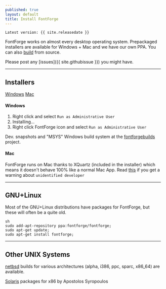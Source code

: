 ```yaml
---
published: true
layout: default
title: Install FontForge
---
```


`Latest version: {{ site.releasedate }}`

FontForge works on almost every desktop operating system. Prepackaged installers are available for Windows + Mac and we have our own PPA. You can also [build](https://github.com/fontforge/fontforge/blob/master/CONTRIBUTING.md) from source.

Please post any [issues]({{ site.githubissue }}) you might have.

-----

## Installers

<a class="btn btn-primary btn-large default" href="{{ site.windownload }}">Windows</a>
<a class="btn btn-primary btn-large default" href="{{ site.macdownload }}">Mac</a>

#### Windows

1. Right click and select `Run as Administrative User`
2. Installing...
3. Right click FontForge icon and select `Run as Administrative User`

Dev. snapshots and "MSYS" Windows build system at the [fontforgebuilds](http://sourceforge.net/projects/fontforgebuilds/) project.

#### Mac

FontForge runs on Mac thanks to XQuartz (included in the installer) which means it doesn't behave 100% like a normal Mac App. Read [this](http://osxdaily.com/2012/07/27/app-cant-be-opened-because-it-is-from-an-unidentified-developer/) if you get a warning about `unidentified developer`

-----

## GNU+Linux

Most of the GNU+Linux distributions have packages for FontForge, but these will often be a quite old.

```
sh
sudo add-apt-repository ppa:fontforge/fontforge;
sudo apt-get update;
sudo apt-get install fontforge;
```

-----

## Other UNIX Systems

[netbsd](ftp://ftp.netbsd.org/pub/NetBSD/packages/pkgsrc/fonts/fontforge/README.html) builds for various architectures (alpha, i386, ppc, sparc, x86\_64) are available.

[Solaris](http://www.sunfreepacks.com/) packages for x86 by Apostolos Syropoulos
